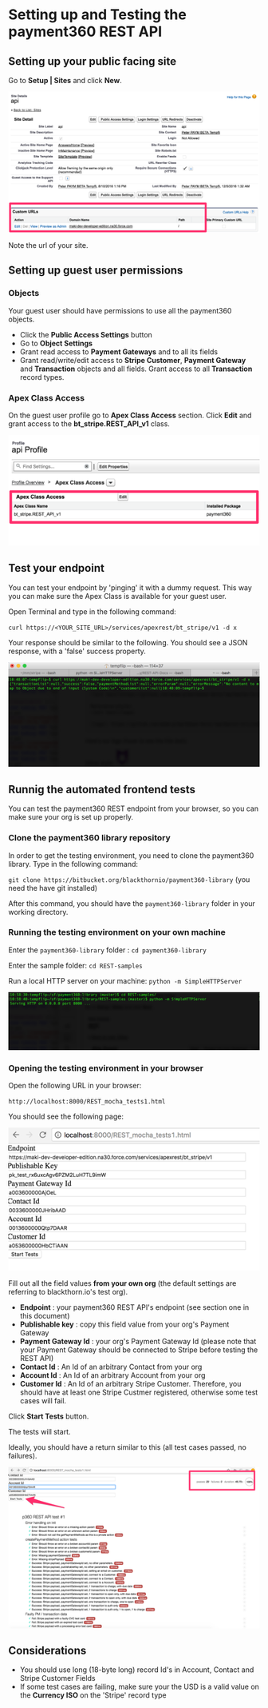 # Setting up and Testing the __payment360 REST API__

## Setting up your public facing site

Go to __Setup | Sites__ and click __New__.

![Public facing site](site1.png)

Note the url of your site.

## Setting up guest user permissions

### Objects

Your guest user should have permissions to use all the payment360 objects.

* Click the __Public Access Settings__ button
* Go to __Object Settings__
* Grant read access to __Payment Gateways__ and to all its fields
* Grant read/write/edit access to __Stripe Customer__, __Payment Gateway__ and __Transaction__ objects and all fields. Grant access to all __Transaction__ record types.

### Apex Class Access

On the guest user profile go to __Apex Class Access__ section.
Click __Edit__ and grant access to the __bt_stripe.REST_API_v1__ class.

![Apex Class Access](class_access.png)

## Test your endpoint

You can test your endpoint by 'pinging' it with a dummy request. This way you can make sure the Apex Class is available for your guest user.

Open Terminal and type in the following command:

`curl https://<YOUR_SITE_URL>/services/apexrest/bt_stripe/v1 -d x`

Your response should be similar to the following. You should see a JSON response, with a 'false' success property.

![curl response](curl.png)

## Runnig the automated frontend tests

You can test the payment360 REST endpoint from your browser, so you can make sure your org is set up properly.

### Clone the payment360 library repository

In order to get the testing environment, you need to clone the payment360 library. Type in the following command:

`git clone https://bitbucket.org/blackthornio/payment360-library`
(you need the have git installed)

After this command, you should have the `payment360-library` folder in your working directory.

### Running the testing environment on your own machine

Enter the `payment360-library` folder : `cd payment360-library`

Enter the sample folder: `cd REST-samples`

Run a local HTTP server on your machine: `python -m SimpleHTTPServer`

![local HTTP server](local_server.png)


### Opening the testing environment in your browser

Open the following URL in your browser:

`http://localhost:8000/REST_mocha_tests1.html`

You should see the following page:

![mocha test page](mocha1.png)

Fill out all the field values __from your own org__ (the default settings are referring to blackthorn.io's test org).

* __Endpoint__ : your payment360 REST API's endpoint (see section one in this document)
* __Publishable key__ : copy this field value from your org's Payment Gateway
* __Payment Gateway Id__ : your org's Payment Gateway Id (please note that your Payment Gateway should be connected to Stripe before testing the REST API)
* __Contact Id__ : An Id of an arbitrary Contact from your org 
* __Account Id__ : An Id of an arbitrary Account from your org 
* __Customer Id__ : An Id of an arbitrary Stripe Customer. Therefore, you should have at least one Stripe Custmer registered, otherwise some test cases will fail.

Click __Start Tests__ button.

The tests will start.

Ideally, you should have a return similar to this (all test cases passed, no failures).


![mocha test page](mocha2.png)


## Considerations

* You should use long (18-byte long) record Id's in Account, Contact and Stripe Customer Fields
* If some test cases are failing, make sure your the USD is a valid value on the __Currency ISO__ on the 'Stripe' record type












